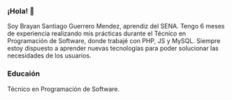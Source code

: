 ### ¡Hola! 👋 
Soy Brayan Santiago Guerrero Mendez, aprendiz del SENA. Tengo 6 meses de experiencia realizando mis prácticas durante el Técnico en Programación de Software, donde trabajé con PHP, JS y MySQL. Siempre estoy dispuesto a aprender nuevas tecnologías para poder solucionar las necesidades de los usuarios.

### Educaión 
Técnico en Programación de Software.

<!--
**Guerrero-077/Guerrero-077** is a ✨ _special_ ✨ repository because its `README.md` (this file) appears on your GitHub profile.

Here are some ideas to get you started:

- 🔭 I’m currently working on ...
- 🌱 I’m currently learning ...
- 👯 I’m looking to collaborate on ...
- 🤔 I’m looking for help with ...
- 💬 Ask me about ...
- 📫 How to reach me: ...
- 😄 Pronouns: ...
- ⚡ Fun fact: ...
-->

